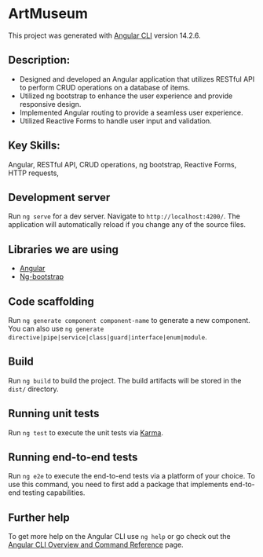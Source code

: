 # ArtMuseum

This project was generated with [Angular CLI](https://github.com/angular/angular-cli) version 14.2.6.

## Description:

 <ul>
        <li >
          Designed and developed an Angular application that utilizes RESTful API to perform CRUD operations on a database of items.
        </li>
        <li >
          Utilized ng bootstrap to enhance the user experience and provide responsive design.
        </li>
         <li >
          Implemented Angular routing to provide a seamless user experience.
        </li>
         <li >
          Utilized Reactive Forms to handle user input and validation.
        </li>
  </ul>


## Key Skills: 

Angular, RESTful API, CRUD operations, ng bootstrap, Reactive Forms,  HTTP requests,

## Development server

Run `ng serve` for a dev server. Navigate to `http://localhost:4200/`. The application will automatically reload if you change any of the source files.

## Libraries we are using

  <ul>
        <li >
          <a href="https://angular.io/">Angular</a>
        </li>
        <li >
          <a href="https://ng-bootstrap.github.io/#/home">Ng-bootstrap</a>
        </li>
  </ul>
 

## Code scaffolding

Run `ng generate component component-name` to generate a new component. You can also use `ng generate directive|pipe|service|class|guard|interface|enum|module`.

## Build

Run `ng build` to build the project. The build artifacts will be stored in the `dist/` directory.

## Running unit tests

Run `ng test` to execute the unit tests via [Karma](https://karma-runner.github.io).

## Running end-to-end tests

Run `ng e2e` to execute the end-to-end tests via a platform of your choice. To use this command, you need to first add a package that implements end-to-end testing capabilities.

## Further help

To get more help on the Angular CLI use `ng help` or go check out the [Angular CLI Overview and Command Reference](https://angular.io/cli) page.
